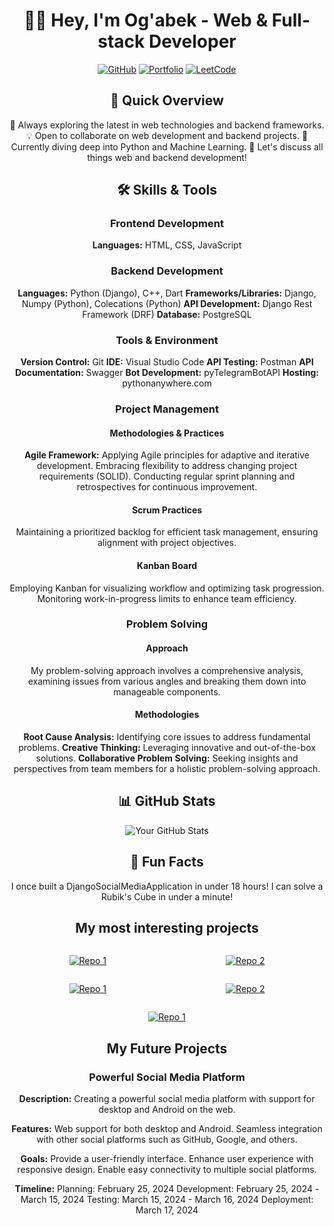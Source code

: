 <div align="center">

# 👨‍💻 Hey, I'm Og'abek - Web & Full-stack Developer
[![GitHub](https://img.shields.io/badge/GitHub-Follow-black?style=flat-square&logo=github)](https://github.com/DevOgabek/)
[![Portfolio](https://img.shields.io/badge/Portfolio-Visit-brightgreen?style=flat-square)](https://github.com/DevOgabek)
[![LeetCode](https://img.shields.io/badge/LeetCode-Profile-orange?style=flat-square&logo=leetcode)](https://leetcode.com/DevOgabek/)


## 🚀 Quick Overview
 🌱 Always exploring the latest in web technologies and backend frameworks.
 💡 Open to collaborate on web development and backend projects.
 🤔 Currently diving deep into Python and Machine Learning.
 💬 Let's discuss all things web and backend development!
## 🛠️ Skills & Tools

### Frontend Development
 **Languages:** HTML, CSS, JavaScript

### Backend Development
 **Languages:** Python (Django), C++, Dart
 **Frameworks/Libraries:** Django, Numpy (Python), Colecations (Python)
 **API Development:** Django Rest Framework (DRF)
 **Database:** PostgreSQL

### Tools & Environment
 **Version Control:** Git
 **IDE:** Visual Studio Code
 **API Testing:** Postman
 **API Documentation:** Swagger
 **Bot Development:** pyTelegramBotAPI
 **Hosting:** pythonanywhere.com

### Project Management

#### Methodologies & Practices
 **Agile Framework:**
   Applying Agile principles for adaptive and iterative development.
   Embracing flexibility to address changing project requirements (SOLID).
   Conducting regular sprint planning and retrospectives for continuous improvement.

#### Scrum Practices
 Maintaining a prioritized backlog for efficient task management, ensuring alignment with project objectives.

#### Kanban Board
 Employing Kanban for visualizing workflow and optimizing task progression.
 Monitoring work-in-progress limits to enhance team efficiency.

### Problem Solving

#### Approach
 My problem-solving approach involves a comprehensive analysis, examining issues from various angles and breaking them down into manageable components.

#### Methodologies
 **Root Cause Analysis:** Identifying core issues to address fundamental problems.
 **Creative Thinking:** Leveraging innovative and out-of-the-box solutions.
 **Collaborative Problem Solving:** Seeking insights and perspectives from team members for a holistic problem-solving approach.


## 📊 GitHub Stats
![Your GitHub Stats](https://github-readme-stats.vercel.app/api?username=DevOgabek&show_icons=true&theme=dark)

## 🌟 Fun Facts
 I once built a DjangoSocialMediaApplication in under 18 hours!
 I can solve a Rubik's Cube in under a minute!

## My most interesting projects

<div style="display: flex; justify-content: space-around;">

[![Repo 1](https://github-readme-stats.vercel.app/api/pin/?username=DevOgabek&repo=DjangoSocialMediaApplication&theme=dark)](https://github.com/DevOgabek/DjangoSocialMediaApplication)

[![Repo 2](https://github-readme-stats.vercel.app/api/pin/?username=DevOgabek&repo=DjangoBlogPlatform&theme=dark)](https://github.com/DevOgabek/DjangoBlogPlatform)

</div>
<div style="display: flex; justify-content: space-around;">

[![Repo 1](https://github-readme-stats.vercel.app/api/pin/?username=DevOgabek&repo=SMTPEmailSenderPython&theme=dark)](https://github.com/DevOgabek/SMTPEmailSenderPython)


[![Repo 2](https://github-readme-stats.vercel.app/api/pin/?username=DevOgabek&repo=WikibotTelegram&theme=dark)](https://github.com/DevOgabek/WikibotTelegram)


</div>

[![Repo 1](https://github-readme-stats.vercel.app/api/pin/?username=DevOgabek&repo=TkinterCalculator&theme=dark)](https://github.com/DevOgabek/TkinterCalculator)

## My Future Projects

### Powerful Social Media Platform

 **Description:** Creating a powerful social media platform with support for desktop and Android on the web.

   **Features:**
     Web support for both desktop and Android.
     Seamless integration with other social platforms such as GitHub, Google, and others.

   **Goals:**
     Provide a user-friendly interface.
     Enhance user experience with responsive design.
     Enable easy connectivity to multiple social platforms.

   **Timeline:**
     Planning: February 25, 2024
     Development: February 25, 2024 - March 15, 2024
     Testing: March 15, 2024 - March 16, 2024
     Deployment: March 17, 2024